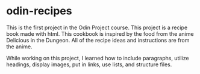# odin-recipes
This is the first project in the Odin Project course. This project is a recipe book made with html. This cookbook is inspired by the food from the anime Delicious in the Dungeon. All of the recipe ideas and instructions are from the anime.

While working on this project, I learned how to include paragraphs, utilize headings, display images, put in links, use lists, and structure files.